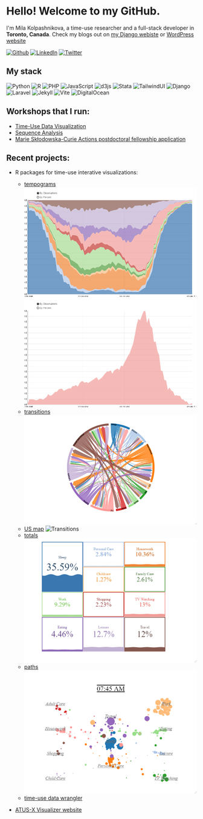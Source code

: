 <h1> Hello! Welcome to my GitHub.</h1>


I'm Mila Kolpashnikova, a time-use researcher and a full-stack developer in <b>Toronto, Canada</b>. Check my blogs out on [my Django webiste](https://kamilakolpashnikova.com/) or [WordPress website](https://blogs.ubc.ca/kamilakolpashnikova/)

<p><a href="https://github.com/Kolpashnikova" target="_blank"><img alt="Github" src="https://img.shields.io/badge/GitHub-%2312100E.svg?&style=for-the-badge&logo=Github&logoColor=white" /></a> 
<a href="www.linkedin.com/in/kamilakolpashnikova" target="_blank"><img alt="LinkedIn" src="https://img.shields.io/badge/linkedin-%230077B5.svg?&style=for-the-badge&logo=linkedin&logoColor=white" /></a> 
<a href="https://twitter.com/KKolpashnikova" target="_blank"><img alt="Twitter" src="https://img.shields.io/badge/twitter-%231DA1F2.svg?&style=for-the-badge&logo=twitter&logoColor=white" /></a> 
</p>

## My stack
<p>  
    <img alt="Python" src="https://img.shields.io/badge/-Python-8DD6F9?style=flat-square&logo=Python&logoColor=white" /> 
    <img alt="R" src="https://img.shields.io/badge/-R-45b8d8?style=flat-square&logo=R&logoColor=white" />
    <img alt="PHP" src="https://img.shields.io/badge/-PHP-2088FF?style=flat-square&logo=PHP&logoColor=white" />
    <img alt="JavaScript" src="https://img.shields.io/badge/-JavaScript-1a73e8?style=flat-square&logo=javascript&logoColor=white" />
    <img alt="d3js" src="https://img.shields.io/badge/-D3.js-F9A03C?style=flat-square&logo=d3.js&logoColor=white" />
    <img alt="Stata" src="https://img.shields.io/badge/-Stata-46a2f1?style=flat-square&logo=Stata&logoColor=white" />
    <img alt="TailwindUI" src="https://img.shields.io/badge/-TailwindUI-311C87?style=flat-square&logo=tailwind&logoColor=white" />
    <img alt="Django" src="https://img.shields.io/badge/-Django-007ACC?style=flat-square&logo=django&logoColor=white" />
    <img alt="Laravel" src="https://img.shields.io/badge/-Laravel-5849BE?style=flat-square&logo=laravel&logoColor=white" />
    <img alt="Jekyll" src="https://img.shields.io/badge/-Jekyll-764ABC?style=flat-square&logo=jekyll&logoColor=white" />
    <img alt="Vite" src="https://img.shields.io/badge/-Vite-B7178C?style=flat-square&logo=vite&logoColor=white" />
    <img alt="DigitalOcean" src="https://img.shields.io/badge/-DigitalOcean-430098?style=flat-square&logo=digitalocean&logoColor=white" />
</p>

## Workshops that I run:

- [Time-Use Data Visualization](https://github.com/Kolpashnikova/VisualizationWorkshopHandsOn)
- [Sequence Analysis](https://github.com/Kolpashnikova/Sequence_Analysis_Workshop)
- [Marie Skłodowska-Curie Actions postdoctoral fellowship application](https://youtu.be/mSDIbJ8dtSA)


## Recent projects: 

- R packages for time-use interative visualizations:
    - [tempograms](https://github.com/Kolpashnikova/package_R_tempogram)
    ![Tempogram](https://github.com/Kolpashnikova/package_R_tempogram/blob/main/examples/full%20tempogram.png)
    ![One activity](https://github.com/Kolpashnikova/package_R_tempogram/blob/main/examples/TV%20viewing.png)
    - [transitions](https://github.com/Kolpashnikova/package_R_transitions)
    ![Transitions](https://github.com/Kolpashnikova/package_R_transitions/blob/main/examples/transitions.png)
    - [US map](https://github.com/Kolpashnikova/package_R_usamap)
    ![Transitions](https://github.com/Kolpashnikova/package_R_usmap/blob/main/examples/usmap.png)
    - [totals](https://github.com/Kolpashnikova/package_R_totals)
    ![Transitions](https://github.com/Kolpashnikova/package_R_totals/blob/main/examples/totals.png)
    - [paths](https://github.com/Kolpashnikova/package_R_path)
    ![Transitions](https://github.com/Kolpashnikova/package_R_path/blob/main/examples/path.png)
    - [time-use data wrangler](https://github.com/Kolpashnikova/package_R_timeuse)

- [ATUS-X Visualizer website](https://data-science-for-social-scientists.github.io/)

